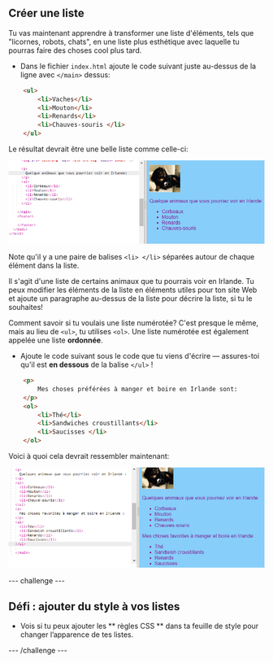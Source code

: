 ## Créer une liste

Tu vas maintenant apprendre à transformer une liste d'éléments, tels que "licornes, robots, chats", en une liste plus esthétique avec laquelle tu pourras faire des choses cool plus tard.

- Dans le fichier `index.html` ajoute le code suivant juste au-dessus de la ligne avec `</main>` dessus:

```html
    <ul>
        <li>Vaches</li>
        <li>Mouton</li>
        <li>Renards</li>
        <li>Chauves-souris </li>
    </ul>
```

Le résultat devrait être une belle liste comme celle-ci:

![Liste non ordonnée](images/egUnorderedList.png)

Note qu'il y a une paire de balises `<li> </li>` séparées autour de chaque élément dans la liste.

Il s'agit d'une liste de certains animaux que tu pourrais voir en Irlande. Tu peux modifier les éléments de la liste en éléments utiles pour ton site Web et ajoute un paragraphe au-dessus de la liste pour décrire la liste, si tu le souhaites!

Comment savoir si tu voulais une liste numérotée? C'est presque le même, mais au lieu de `<ul>`, tu utilises `<ol>`. Une liste numérotée est également appelée une liste **ordonnée**.

- Ajoute le code suivant sous le code que tu viens d'écrire — assures-toi qu'il est **en dessous** de la balise `</ul>` !

```html
    <p>
        Mes choses préférées à manger et boire en Irlande sont:
    </p>
    <ol>
        <li>Thé</li>
        <li>Sandwiches croustillants</li>
        <li>Saucisses </li>
    </ol>
```

Voici à quoi cela devrait ressembler maintenant:

![Liste ordonnée](images/egOrderedList.png)

\--- challenge \---

## Défi : ajouter du style à vos listes

- Vois si tu peux ajouter les ** règles CSS ** dans ta feuille de style pour changer l’apparence de tes listes.

\--- /challenge \---